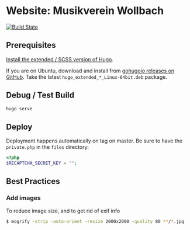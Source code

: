 # Website: Musikverein Wollbach
[![Build State](https://github.com/Tiliavir/mvw-website/workflows/CI/badge.svg)](https://github.com/Tiliavir/mvw-website/actions)

## Prerequisites
[Install the extended / SCSS version of Hugo](https://gohugo.io/getting-started/installing/).

If you are on Ubuntu, download and install from [gohugoio releases on GitHub](https://github.com/gohugoio/hugo/releases/).
Take the latest `hugo_extended_*_Linux-64bit.deb` package.

## Debug / Test Build
```bash
hugo serve
```

## Deploy
Deployment happens automatically on tag on master.
Be sure to have the `private.php` in the `files` directory:
```php
<?php
$RECAPTCHA_SECRET_KEY = "";

```

## Best Practices
### Add images
To reduce image size, and to get rid of exif info
```bash
$ mogrify -strip -auto-orient -resize 2000x2000 -quality 80 **/*.jpg
```
